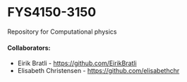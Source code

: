 # FYS4150-3150
Repository for Computational physics

#### Collaborators:
- Eirik Bratli - https://github.com/EirikBratli
- Elisabeth Christensen - https://github.com/elisabethchr

